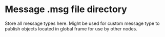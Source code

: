 # Message .msg file directory

Store all message types here. Might be used for custom message type to publish objects located in global frame for use by other nodes.